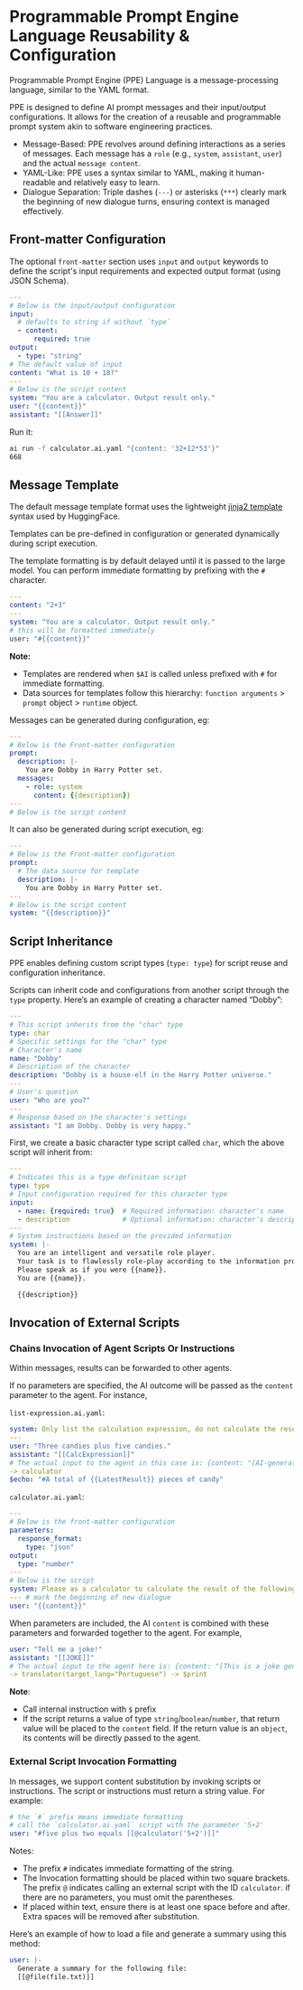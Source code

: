 # Programmable Prompt Engine Language Reusability & Configuration

Programmable Prompt Engine (PPE) Language is a message-processing language, similar to the YAML format.

PPE is designed to define AI prompt messages and their input/output configurations. It allows for the creation of a reusable and programmable prompt system akin to software engineering practices.

* Message-Based: PPE revolves around defining interactions as a series of messages. Each message has a `role` (e.g., `system`, `assistant`, `user`) and the actual `message content`.
* YAML-Like: PPE uses a syntax similar to YAML, making it human-readable and relatively easy to learn.
* Dialogue Separation: Triple dashes (`---`) or asterisks (`***`) clearly mark the beginning of new dialogue turns, ensuring context is managed effectively.

## Front-matter Configuration

The optional `front-matter` section uses `input` and `output` keywords to define the script's input requirements and expected output format (using JSON Schema).

```yaml
---
# Below is the input/output configuration
input:
  # defaults to string if without `type`
  - content:
      required: true
output:
  - type: "string"
# The default value of input
content: "What is 10 + 18?"
---
# Below is the script content
system: "You are a calculator. Output result only."
user: "{{content}}"
assistant: "[[Answer]]"
```

Run it:

```bash
ai run -f calculator.ai.yaml "{content: '32+12*53'}"
668
```

## Message Template

The default message template format uses the lightweight [jinja2 template](https://en.wikipedia.org/wiki/Jinja_(template_engine)) syntax used by HuggingFace.

Templates can be pre-defined in configuration or generated dynamically during script execution.

The template formatting is by default delayed until it is passed to the large model. You can perform immediate formatting by prefixing with the `#` character.

```yaml
---
content: "2+3"
---
system: "You are a calculator. Output result only."
# this will be formatted immediately
user: "#{{content}}"
```

**Note:**

* Templates are rendered when `$AI` is called unless prefixed with `#` for immediate formatting.
* Data sources for templates follow this hierarchy: `function arguments` > `prompt` object > `runtime` object.

Messages can be generated during configuration, eg:

```yaml
---
# Below is the Front-matter configuration
prompt:
  description: |-
    You are Dobby in Harry Potter set.
  messages:
    - role: system
      content: {{description}}
---
# Below is the script content
```

It can also be generated during script execution, eg:

```yaml
---
# Below is the Front-matter configuration
prompt:
  # The data source for template
  description: |-
    You are Dobby in Harry Potter set.
---
# Below is the script content
system: "{{description}}"
```

## Script Inheritance

PPE enables defining custom script types (`type: type`) for script reuse and configuration inheritance.

Scripts can inherit code and configurations from another script through the `type` property. Here’s an example of creating a character named “Dobby”:

```yaml
---
# This script inherits from the "char" type
type: char
# Specific settings for the "char" type
# Character's name
name: "Dobby"
# Description of the character
description: "Dobby is a house-elf in the Harry Potter universe."
---
# User's question
user: "Who are you?"
---
# Response based on the character's settings
assistant: "I am Dobby. Dobby is very happy."
```

First, we create a basic character type script called `char`, which the above script will inherit from:

```yaml
---
# Indicates this is a type definition script
type: type
# Input configuration required for this character type
input:
  - name: {required: true}  # Required information: character's name
  - description             # Optional information: character's description
---
# System instructions based on the provided information
system: |-
  You are an intelligent and versatile role player.
  Your task is to flawlessly role-play according to the information provided below.
  Please speak as if you were {{name}}.
  You are {{name}}.

  {{description}}
```

## Invocation of External Scripts

### Chains Invocation of Agent Scripts Or Instructions

Within messages, results can be forwarded to other agents.

If no parameters are specified, the AI outcome will be passed as the `content` parameter to the agent. For instance,

`list-expression.ai.yaml`:

```yaml
system: Only list the calculation expression, do not calculate the result
---
user: "Three candies plus five candies."
assistant: "[[CalcExpression]]"
# The actual input to the agent in this case is: {content: "[AI-generated calculation expression]"}
-> calculator
$echo: "#A total of {{LatestResult}} pieces of candy"
```

`calculator.ai.yaml`:


```yaml
---
# Below is the front-matter configuration
parameters:
  response_format:
    type: "json"
output:
  type: "number"
---
# Below is the script
system: Please as a calculator to calculate the result of the following expression. Only output the result.
--- # mark the beginning of new dialogue
user: "{{content}}"
```

When parameters are included, the AI `content` is combined with these parameters and forwarded together to the agent. For example,

```yaml
user: "Tell me a joke!"
assistant: "[[JOKE]]"
# The actual input to the agent here is: {content: "[This is a joke generated by AI]", target_lang: "Portuguese"}
-> translator(target_lang="Portuguese") -> $print
```

**Note**:

* Call internal instruction with `$` prefix
* If the script returns a value of type `string`/`boolean`/`number`, that return value will be placed to the `content` field. If the return value is an `object`, its contents will be directly passed to the agent.

### External Script Invocation Formatting

In messages, we support content substitution by invoking scripts or instructions. The script or instructions must return a string value. For example:

```yaml
# the `#` prefix means immediate formatting
# call the `calculator.ai.yaml` script with the parameter '5+2'
user: "#five plus two equals [[@calculator('5+2')]]"
```

Notes:

* The prefix `#` indicates immediate formatting of the string.
* The Invocation formatting should be placed within two square brackets. The prefix `@` indicates calling an external script with the ID `calculator`. if there are no parameters, you must omit the parentheses.
* If placed within text, ensure there is at least one space before and after. Extra spaces will be removed after substitution.

Here’s an example of how to load a file and generate a summary using this method:

```yaml
user: |-
  Generate a summary for the following file:
  [[@file(file.txt)]]
```
